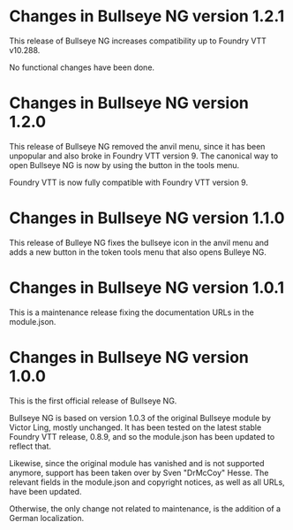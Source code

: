 Changes in Bullseye NG version 1.2.1
====================================

This release of Bullseye NG increases compatibility up to Foundry VTT v10.288.

No functional changes have been done.


Changes in Bullseye NG version 1.2.0
====================================

This release of Bullseye NG removed the anvil menu, since it has been unpopular
and also broke in Foundry VTT version 9. The canonical way to open Bullseye NG
is now by using the button in the tools menu.

Foundry VTT is now fully compatible with Foundry VTT version 9.


Changes in Bullseye NG version 1.1.0
====================================

This release of Bulleye NG fixes the bullseye icon in the anvil menu and adds
a new button in the token tools menu that also opens Bulleye NG.


Changes in Bullseye NG version 1.0.1
====================================

This is a maintenance release fixing the documentation URLs in the module.json.


Changes in Bullseye NG version 1.0.0
====================================

This is the first official release of Bullseye NG.

Bullseye NG is based on version 1.0.3 of the original Bullseye module by
Victor Ling, mostly unchanged. It has been tested on the latest stable Foundry
VTT release, 0.8.9, and so the module.json has been updated to reflect that.

Likewise, since the original module has vanished and is not supported anymore,
support has been taken over by Sven "DrMcCoy" Hesse. The relevant fields in
the module.json and copyright notices, as well as all URLs, have been updated.

Otherwise, the only change not related to maintenance, is the addition of a
German localization.




